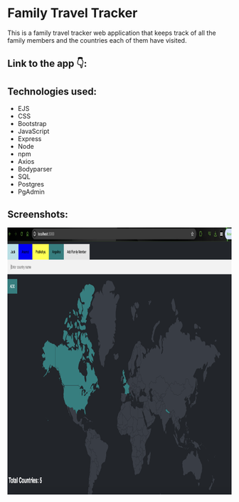 # Family Travel Tracker

This is a family travel tracker web application that keeps track of all the family members and the countries each of them have visited.

## Link to the app 👇:


## Technologies used:

- EJS
- CSS
- Bootstrap
- JavaScript
- Express
- Node
- npm
- Axios
- Bodyparser
- SQL
- Postgres
- PgAdmin

## Screenshots:
<img src="./screenshot.png" width="1200" height="600">
